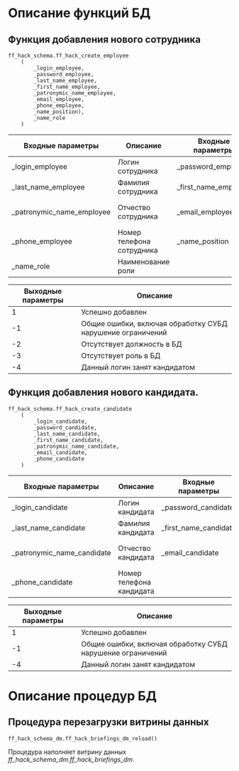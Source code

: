 # Описание функций БД
## Функция добавления нового сотрудника
```
ff_hack_schema.ff_hack_create_employee
	(
		_login_employee,
		_password_employee,
		_last_name_employee,
		_first_name_employee,
		_patronymic_name_employee,
		_email_employee,
		_phone_employee,
    	_name_position),
		_name_role
	)
```
| Входные параметры | Описание | Входные параметры | Описание |
|-------------------|----------|--------------------|---------|
| _login_employee | Логин сотрудника | _password_employee | Хеш пароля сотрудника |
| _last_name_employee | Фамилия сотрудника | _first_name_employee | Имя сотрудника |
| _patronymic_name_employee | Отчество сотрудника | _email_employee | Электронная почта сотрудника |
| _phone_employee | Номер телефона сотрудника | _name_position | Наименование должности |
| _name_role | Наименование роли |

| Выходные параметры | Описание |
|--------------------|----------|
| 1 | Успешно добавлен |
| -1 | Общие ошибки, включая обработку СУБД нарушение ограничений |
| -2 | Отсутствует должность в БД
| -3 | Отсутствует роль в БД
| -4 | Данный логин занят кандидатом

## Функция добавления нового кандидата.
```
ff_hack_schema.ff_hack_create_candidate
	(
		_login_candidate,
		_password_candidate,
		_last_name_candidate,
		_first_name_candidate,
		_patronymic_name_candidate,
		_email_candidate,
		_phone_candidate
	)
```
| Входные параметры | Описание | Входные параметры | Описание |
|-------------------|----------|--------------------|---------|
| _login_candidate | Логин кандидата | _password_candidate | Хеш пароля кандидата |
| _last_name_candidate | Фамилия кандидата | _first_name_candidate | Имя кандидата |
| _patronymic_name_candidate | Отчество кандидата | _email_candidate | Электронная почта кандидата |
| _phone_candidate | Номер телефона кандидата | 

| Выходные параметры | Описание |
|--------------------|----------|
| 1 | Успешно добавлен |
| -1 | Общие ошибки, включая обработку СУБД нарушение ограничений |
| -4 | Данный логин занят кандидатом

# Описание процедур БД
## Процедура перезагрузки витрины данных
```
ff_hack_schema_dm.ff_hack_briefings_dm_reload()
```
Процедура наполняет витрину данных *ff_hack_schema_dm.ff_hack_briefings_dm*.